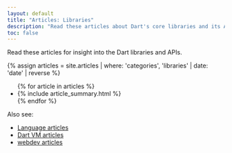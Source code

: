 ```yaml
---
layout: default
title: "Articles: Libraries"
description: "Read these articles about Dart's core libraries and its APIs."
toc: false
---
```


Read these articles for insight into the Dart libraries and APIs.

<div class="break-80">
  {% assign articles = site.articles | where: 'categories', 'libraries' | date: 'date' | reverse %}
  <ul class="nav-list">
    {% for article in articles %}
      <li>{% include article_summary.html %}</li>
    {% endfor %}
  </ul>
</div>

Also see:

* [Language articles](/articles/language)
* [Dart VM articles](/articles/dart-vm)
* [webdev articles]({{site.webdev}}/articles)
